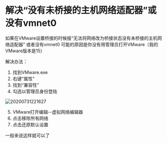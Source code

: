 # 解决“没有未桥接的主机网络适配器”或没有vmnet0

如果在VMware设置桥接的时候报“无法将网络改为桥接状态没有未桥接的主机网络适配器” 或者没有vmnet0 可能的原因是你没有用管理员打开VMware（我的VMware版本是15）

解决办法：

1. 找到VMware.exe
2. 右键“属性”
3. 找到“兼容性”
4. 勾选以管理员身份登陆

![20200731221627](https://cdn.jsdelivr.net/gh/leiyu1997/Blogs@master/Resources/pictures/20200731221627.png)

5. VMware打开编辑--虚拟网络编辑器
6. 点击移除所有网络
7. 点击还原默认设置

一般来说这样就可以了